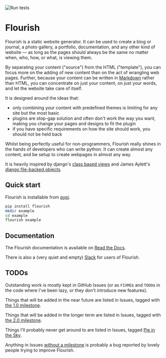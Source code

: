 ![Run tests](https://github.com/norm/flourish/workflows/Run%20tests/badge.svg)

Flourish
========

Flourish is a static website generator. It can be used to create a blog or
journal, a photo gallery, a portfolio, documentation, and any other kind of
website — as long as the pages should always be the same no matter when, who,
how, or what, is viewing them.

By separating your content ("source") from the HTML ("template"), you can
focus more on the adding of new content than on the act of wrangling web
pages. Further, because your content can be written in [Markdown][md] rather
than HTML, you can concentrate on just your content, on just your words, and
let the website take care of itself.

It is designed around the ideas that:

  * only combining your content with predefined themes is limiting for
    any site but the most basic
  * plugins are stop-gap solution and often don't work the way you want,
    making you change your pages and designs to fit the plugin
  * if you have specific requirements on how the site should work, you should
    not be held back

Whilst being perfectly useful for non-programmers, Flourish really shines in
the hands of developers who can write python. It can create almost any
content, and be setup to create webpages in almost any way.

It is heavily inspired by django's [class based views][cbv] and James Aylett's
[django file-backed objects][dfbo].

[md]: http://daringfireball.net/projects/markdown/
[cbv]: https://docs.djangoproject.com/en/stable/topics/class-based-views/
[dfbo]: https://github.com/jaylett/django-filebacked-objects


## Quick start

Flourish is installable from [pypi][pypi].

```bash
pip install flourish
mkdir example
cd example
flourish example
```

[pypi]: https://pypi.python.org/pypi/flourish


## Documentation

The Flourish documentation is available on [Read the Docs][rtd].

There is also a (very quiet and empty) [Slack][slack] for users of Flourish.

[rtd]: https://flourish.readthedocs.io/en/latest/
[slack]: http://slack.withaflourish.net


## TODOs

Outstanding work is mostly kept in GitHub Issues (or as `FIXME`s and `TODO`s
in the code where I've been lazy, or they don't introduce new features). 

Things that will be added in the near future are listed in Issues, tagged with
[the 1.0 milestone][1].

Things that will be added in the longer term are listed in Issues, tagged with
[the 2.0 milestone][2].

Things I'll probably never get around to are listed in Issues, tagged
[Pie in the Sky][pie].

Anything in Issues [without a milestone][bugs] is probably a bug reported by
lovely people trying to improve Flourish.

[1]: https://github.com/norm/flourish/milestone/1
[2]: https://github.com/norm/flourish/milestone/2
[pie]: https://github.com/norm/flourish/milestone/3
[bugs]: https://github.com/norm/flourish/issues?q=is%3Aopen+is%3Aissue+no%3Amilestone
